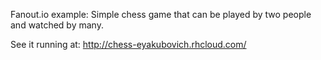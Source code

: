 Fanout.io example: Simple chess game that can be played by two people and watched by many.

See it running at: http://chess-eyakubovich.rhcloud.com/
